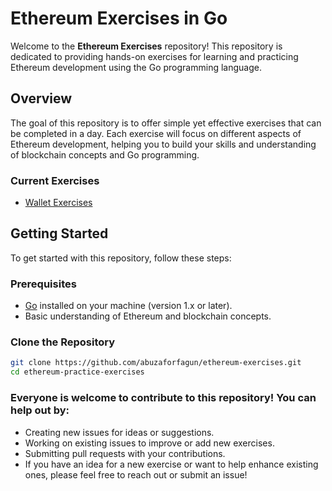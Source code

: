 # Ethereum Exercises in Go

Welcome to the **Ethereum Exercises** repository! This repository is dedicated to providing hands-on exercises for learning and practicing Ethereum development using the Go programming language.

## Overview

The goal of this repository is to offer simple yet effective exercises that can be completed in a day. Each exercise will focus on different aspects of Ethereum development, helping you to build your skills and understanding of blockchain concepts and Go programming.

### Current Exercises

- [Wallet Exercises](simple-wallet)

## Getting Started

To get started with this repository, follow these steps:

### Prerequisites

- [Go](https://golang.org/dl/) installed on your machine (version 1.x or later).
- Basic understanding of Ethereum and blockchain concepts.

### Clone the Repository

```bash
git clone https://github.com/abuzaforfagun/ethereum-exercises.git
cd ethereum-practice-exercises
```

### Everyone is welcome to contribute to this repository! You can help out by:

- Creating new issues for ideas or suggestions.
- Working on existing issues to improve or add new exercises.
- Submitting pull requests with your contributions.
- If you have an idea for a new exercise or want to help enhance existing ones, please feel free to reach out or submit an issue!
